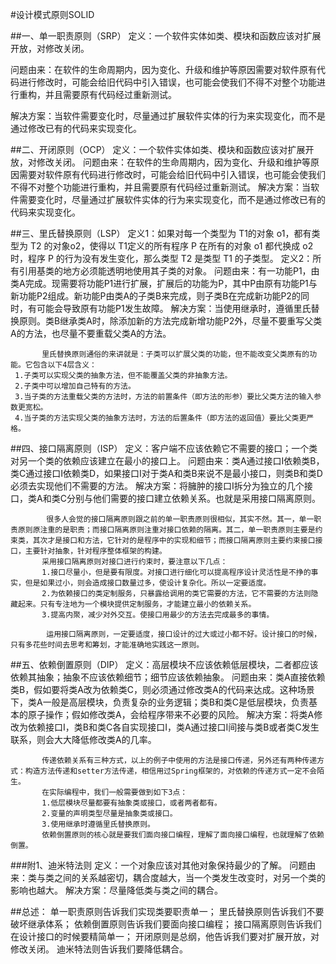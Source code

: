 #设计模式原则SOLID

##一、单一职责原则（SRP）
定义：一个软件实体如类、模块和函数应该对扩展开放，对修改关闭。

问题由来：在软件的生命周期内，因为变化、升级和维护等原因需要对软件原有代码进行修改时，可能会给旧代码中引入错误，也可能会使我们不得不对整个功能进行重构，并且需要原有代码经过重新测试。

解决方案：当软件需要变化时，尽量通过扩展软件实体的行为来实现变化，而不是通过修改已有的代码来实现变化。
            
##二、开闭原则（OCP）
            定义：一个软件实体如类、模块和函数应该对扩展开放，对修改关闭。
            问题由来：在软件的生命周期内，因为变化、升级和维护等原因需要对软件原有代码进行修改时，可能会给旧代码中引入错误，也可能会使我们不得不对整个功能进行重构，并且需要原有代码经过重新测试。
            解决方案：当软件需要变化时，尽量通过扩展软件实体的行为来实现变化，而不是通过修改已有的代码来实现变化。

##三、里氏替换原则（LSP）
            定义1：如果对每一个类型为 T1的对象 o1，都有类型为 T2 的对象o2，使得以 T1定义的所有程序 P 在所有的对象 o1 都代换成 o2 时，程序 P 的行为没有发生变化，那么类型 T2 是类型 T1 的子类型。
            定义2：所有引用基类的地方必须能透明地使用其子类的对象。
            问题由来：有一功能P1，由类A完成。现需要将功能P1进行扩展，扩展后的功能为P，其中P由原有功能P1与新功能P2组成。新功能P由类A的子类B来完成，则子类B在完成新功能P2的同时，有可能会导致原有功能P1发生故障。
            解决方案：当使用继承时，遵循里氏替换原则。类B继承类A时，除添加新的方法完成新增功能P2外，尽量不要重写父类A的方法，也尽量不要重载父类A的方法。
 
           里氏替换原则通俗的来讲就是：子类可以扩展父类的功能，但不能改变父类原有的功能。它包含以下4层含义： 
     1.子类可以实现父类的抽象方法，但不能覆盖父类的非抽象方法。 
     2.子类中可以增加自己特有的方法。 
     3.当子类的方法重载父类的方法时，方法的前置条件（即方法的形参）要比父类方法的输入参数更宽松。 
     4.当子类的方法实现父类的抽象方法时，方法的后置条件（即方法的返回值）要比父类更严格。

##四、接口隔离原则（ISP）
            定义：客户端不应该依赖它不需要的接口；一个类对另一个类的依赖应该建立在最小的接口上。 
            问题由来：类A通过接口I依赖类B，类C通过接口I依赖类D，如果接口I对于类A和类B来说不是最小接口，则类B和类D必须去实现他们不需要的方法。 
            解决方案：将臃肿的接口I拆分为独立的几个接口，类A和类C分别与他们需要的接口建立依赖关系。也就是采用接口隔离原则。

            很多人会觉的接口隔离原则跟之前的单一职责原则很相似，其实不然。其一，单一职责原则原注重的是职责；而接口隔离原则注重对接口依赖的隔离。其二，单一职责原则主要是约束类，其次才是接口和方法，它针对的是程序中的实现和细节；而接口隔离原则主要约束接口接口，主要针对抽象，针对程序整体框架的构建。
           采用接口隔离原则对接口进行约束时，要注意以下几点：
           1.接口尽量小，但是要有限度。对接口进行细化可以提高程序设计灵活性是不挣的事实，但是如果过小，则会造成接口数量过多，使设计复杂化。所以一定要适度。
           2.为依赖接口的类定制服务，只暴露给调用的类它需要的方法，它不需要的方法则隐藏起来。只有专注地为一个模块提供定制服务，才能建立最小的依赖关系。
           3.提高内聚，减少对外交互。使接口用最少的方法去完成最多的事情。
       
            运用接口隔离原则，一定要适度，接口设计的过大或过小都不好。设计接口的时候，只有多花些时间去思考和筹划，才能准确地实践这一原则。

##五、依赖倒置原则（DIP）
           定义：高层模块不应该依赖低层模块，二者都应该依赖其抽象；抽象不应该依赖细节；细节应该依赖抽象。 
           问题由来：类A直接依赖类B，假如要将类A改为依赖类C，则必须通过修改类A的代码来达成。这种场景下，类A一般是高层模块，负责复杂的业务逻辑；类B和类C是低层模块，负责基本的原子操作；假如修改类A，会给程序带来不必要的风险。 
           解决方案：将类A修改为依赖接口I，类B和类C各自实现接口I，类A通过接口I间接与类B或者类C发生联系，则会大大降低修改类A的几率。

           传递依赖关系有三种方式，以上的例子中使用的方法是接口传递，另外还有两种传递方式：构造方法传递和setter方法传递，相信用过Spring框架的，对依赖的传递方式一定不会陌生。
           在实际编程中，我们一般需要做到如下3点：
           1.低层模块尽量都要有抽象类或接口，或者两者都有。
           2.变量的声明类型尽量是抽象类或接口。
           3.使用继承时遵循里氏替换原则。
           依赖倒置原则的核心就是要我们面向接口编程，理解了面向接口编程，也就理解了依赖倒置。
 

###附1、迪米特法则
           定义：一个对象应该对其他对象保持最少的了解。
           问题由来：类与类之间的关系越密切，耦合度越大，当一个类发生改变时，对另一个类的影响也越大。
           解决方案：尽量降低类与类之间的耦合。
 
##总述：
    单一职责原则告诉我们实现类要职责单一；
    里氏替换原则告诉我们不要破坏继承体系；
    依赖倒置原则告诉我们要面向接口编程；
    接口隔离原则告诉我们在设计接口的时候要精简单一；
    开闭原则是总纲，他告诉我们要对扩展开放，对修改关闭。
    迪米特法则告诉我们要降低耦合。


